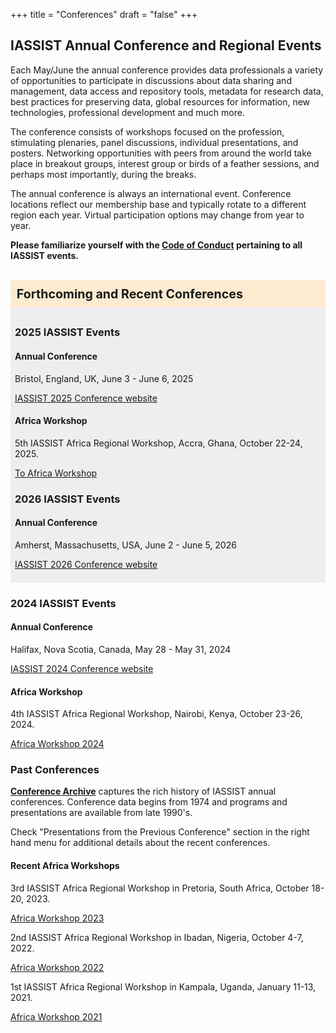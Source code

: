 +++
title = "Conferences"
draft = "false"
+++
## IASSIST Annual Conference and Regional Events

Each May/June the annual conference provides data professionals a variety of opportunities to participate in discussions about data sharing and management, data access and repository tools, metadata for research data, best practices for preserving data, global resources for information, new technologies, professional development and much more. 

The conference consists of workshops focused on the profession, stimulating plenaries, panel discussions, individual presentations, and posters. Networking opportunities with peers from around the world take place in breakout groups, interest group or birds of a feather sessions, and perhaps most importantly, during the breaks. 

The annual conference is always an international event. Conference locations reflect our membership base and typically rotate to a different region each year. Virtual participation options may change from year to year.

**Please familiarize yourself with the [Code of Conduct](/community/code-of-conduct) pertaining to all IASSIST events.**

<br id="annual" />

<div style="background-color:#fdebd0;font-weight:bold;padding:.5em;font-size:140%;">Forthcoming and Recent Conferences</div>

<div style="background-color:#eee;padding:.5em;">

### 2025 IASSIST Events

#### Annual Conference

Bristol, England, UK, June 3 - June 6, 2025

<a class="btn btn-template-main" href="./iassist2025/">IASSIST 2025 Conference website</a> 

#### Africa Workshop

5th IASSIST Africa Regional Workshop, Accra, Ghana, October 22-24, 2025.

<a class="btn btn-template-main" href="./iassist-africa-2025/">To Africa Workshop</a>

### 2026 IASSIST Events

#### Annual Conference

Amherst, Massachusetts, USA, June 2 - June 5, 2026

<a class="btn btn-template-main" href="./iassist2026/">IASSIST 2026 Conference website</a>

</div>

<!--
#### Forthcoming

None

#### Completed
-->


### 2024 IASSIST Events

#### Annual Conference

Halifax, Nova Scotia, Canada, May 28 - May 31, 2024

<a class="btn btn-template-main" href="./iassist2024/">IASSIST 2024 Conference website</a> 

#### Africa Workshop

4th IASSIST Africa Regional Workshop, Nairobi, Kenya, October 23-26, 2024.

<a class="btn btn-template-main" href="./iassist-africa-2024/">Africa Workshop 2024</a>


### Past Conferences

**[Conference Archive](/conferences/archive)** captures the rich history of IASSIST annual conferences. Conference data begins from 1974 and programs and presentations are available from late 1990's. 

Check "Presentations from the Previous Conference" section in the right hand menu for additional details about the recent conferences.

#### Recent Africa Workshops


3rd IASSIST Africa Regional Workshop in Pretoria, South Africa, October 18-20, 2023.

  <a class="btn btn-template-main" href="./iassist-africa-2023/">Africa Workshop 2023</a> 

2nd IASSIST Africa Regional Workshop in Ibadan, Nigeria, October 4-7, 2022.

  <a class="btn btn-template-main" href="./iassist-africa-2022/">Africa Workshop 2022</a> 

1st IASSIST Africa Regional Workshop in Kampala, Uganda, January 11-13, 2021.

  <a class="btn btn-template-main" href="./iassist-africa-2021/" >Africa Workshop 2021</a> 


<br />
<br />
